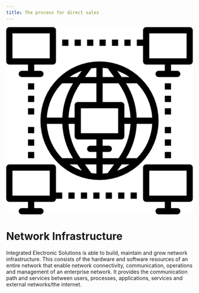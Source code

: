 ```yaml
---
title: The process for direct sales
---
```


![Netinfra](./images/Networkinfra.png)

# Network Infrastructure
Integrated Electronic Solutions is able to build, maintain and grow network infrastructure. This consists of the hardware and software resources of an entire network that enable network connectivity, communication, operations and management of an enterprise network. It provides the communication path and services between users, processes, applications, services and external networks/the internet.
